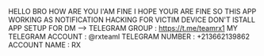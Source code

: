 HELLO BRO 
HOW ARE YOU 
I'AM FINE I HOPE YOUR ARE FINE 
SO THIS APP WORKING AS NOTIFICATION HACKING 
FOR VICTIM DEVICE DON'T ISTALL 
APP SETUP FOR DM -->
TELEGRAM GROUP : https://t.me/teamrx1
MY TELEGRAM ACCOUNT : @rxteaml
TELEGRAM NUMBER : +213662139862
ACCOUNT NAME : RX
